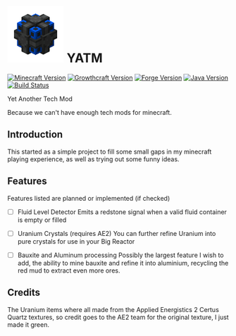 # [![YATM](https://raw.githubusercontent.com/IceDragon200/YATM/master/wiki/EnergyCell.Basic.png)](https://github.com/IceDragon200/YATM) YATM 
[![Minecraft Version](http://img.shields.io/minecraft/1.7.10.png?color=green)](https://minecraft.net/)
[![Growthcraft Version](http://img.shields.io/yatm/1.0.0.png?color=green)](https://github.com/IceDragon200/YATM)
[![Forge Version](http://img.shields.io/forge/10.13.4.1566.png?color=green)](http://files.minecraftforge.net/)
[![Java Version](http://img.shields.io/java/7.png?color=green)](https://www.java.com/en/)
[![Build Status](https://travis-ci.org/IceDragon200/YATM.svg?branch=master)](https://travis-ci.org/IceDragon200/YATM)

Yet Another Tech Mod

Because we can't have enough tech mods for minecraft.

## Introduction
This started as a simple project to fill some small gaps in my minecraft playing experience, as well as trying out some funny ideas.

## Features
Features listed are planned or implemented (if checked)

* [ ] Fluid Level Detector 
  Emits a redstone signal when a valid fluid container is empty or filled

* [ ] Uranium Crystals (requires AE2)
  You can further refine Uranium into pure crystals for use in your Big Reactor

* [ ] Bauxite and Aluminum processing
  Possibly the largest feature I wish to add, the ability to mine bauxite and refine it into aluminium, recycling the red mud to extract even more ores. 

## Credits
The Uranium items where all made from the Applied Energistics 2 Certus Quartz textures, so credit goes to the AE2 team for the original texture, I just made it green.
